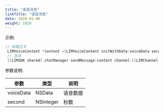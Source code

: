 ```yaml
---
title: "语音消息"
linkTitle: "语音消息"
date: 2020-02-06
weight: 1020
---
```


示例:
```Objective-C
// 构建正文
 LIMVoiceContent *content =[LIMVoiceContent initWithData:voiceData second:second]
 // 发送
 [[LIMSDK shared].chatManager sendMessage:content channel:[[LIMChannel alloc] initWith:@"uid" channelType:LIM_PERSON]];

```

参数说明:


参数 | 类型 | 说明
---|--- |---
voiceData | NSData | 语音数据
second | NSInteger | 秒数